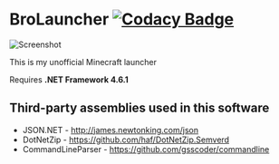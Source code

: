 # BroLauncher [![Codacy Badge](https://api.codacy.com/project/badge/Grade/a7a3d1a5f28c47bdba124f126892f4d5)](https://www.codacy.com/app/dedepete/FreeLauncher?utm_source=github.com&amp;utm_medium=referral&amp;utm_content=dedepete/FreeLauncher&amp;utm_campaign=Badge_Grade)

![Screenshot](https://i.ibb.co/prW0L9P/sss.png)

This is my unofficial Minecraft launcher

Requires **.NET Framework 4.6.1**

## Third-party assemblies used in this software
* JSON.NET                         - http://james.newtonking.com/json
* DotNetZip                        - https://github.com/haf/DotNetZip.Semverd
* CommandLineParser                - https://github.com/gsscoder/commandline
